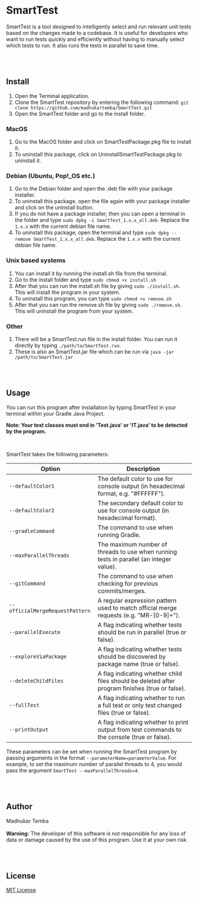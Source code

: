 # SmartTest

<p> SmartTest is a tool designed to intelligently select and run relevant unit tests based on the changes made to a codebase. It is useful for developers who want to run tests quickly and efficiently without having to manually select which tests to run. It also runs the tests in parallel to save time.</p>

<br><br>
## Install

<ol>
<li>Open the Terminal application.</li>
<li>Clone the SmartTest repository by entering the following command: <code>git clone https://github.com/madhukartemba/SmartTest.git</code></li>
<li>Open the SmartTest folder and go to the install folder.</li>
</ol>

### MacOS
<ol>
<li>Go to the MacOS folder and click on SmartTestPackage.pkg file to install it.</li>
<li>To uninstall this package, click on UninstallSmartTestPackage.pkg to uninstall it.</li>
</ol>

### Debian (Ubuntu, Pop!_OS etc.)
<ol>
<li>Go to the Debian folder and open the .deb file with your package installer.</li>
<li>To uninstall this package, open the file again with your package installer and click on the uninstall button.</li>
<li>If you do not have a package installer, then you can open a terminal in the folder and type <code>sudo dpkg -i SmartTest_1.x.x_all.deb</code>. Replace the <code>1.x.x</code> with the current debian file name.</li>
<li>To uninstall this package, open the terminal and type <code>sudo dpkg --remove SmartTest_1.x.x_all.deb</code>.  Replace the <code>1.x.x</code> with the current debian file name.</li>
</ol>

### Unix based systems
<ol>
<li>You can install it by running the install.sh file from the terminal.</li>
<li>Go to the install folder and type <code>sudo chmod +x install.sh</code></li>
<li>After that you can run the install.sh file by giving <code>sudo ./install.sh</code>. This will install the program in your system.</li>
<li>To uninstall this program, you can type <code>sudo chmod +x remvoe.sh</code></li>
<li>After that you can run the remove.sh file by giving <code>sudo ./remove.sh</code>. This will uninstall the program from your system.</li>
</ol>

### Other
<ol>
<li> There will be a SmartTest.run file in the install folder. You can run it directly by typing <code>./path/to/SmartTest.run</code>.</li>
<li>These is also an SmartTest.jar file which can be run via <code>java -jar /path/to/SmartTest.jar</code></li>
</ol>

<br><br>
## Usage

<p>You can run this program after installation by typing SmartTest in your terminal within your Gradle Java Project.</p>
<p><b>Note: Your test classes must end in 'Test.java' or 'IT.java' to be detected by the program.</b></p>
<br>

<p>SmartTest takes the following parameters:</p>

<table><thead><tr><th>Option</th><th>Description</th></tr></thead><tbody><tr><td><code>--defaultColor1</code></td><td>The default color to use for console output (in hexadecimal format, e.g. "#FFFFFF").</td></tr><tr><td><code>--defaultColor2</code></td><td>The secondary default color to use for console output (in hexadecimal format).</td></tr><tr><td><code>--gradleCommand</code></td><td>The command to use when running Gradle.</td></tr><tr><td><code>--maxParallelThreads</code></td><td>The maximum number of threads to use when running tests in parallel (an integer value).</td></tr><tr><td><code>--gitCommand</code></td><td>The command to use when checking for previous commits/merges.</td></tr><tr><td><code>--officialMergeRequestPattern</code></td><td>A regular expression pattern used to match official merge requests (e.g. "MR-[0-9]+").</td></tr><tr><td><code>--parallelExecute</code></td><td>A flag indicating whether tests should be run in parallel (true or false).</td></tr><tr><td><code>--exploreViaPackage</code></td><td>A flag indicating whether tests should be discovered by package name (true or false).</td></tr><tr><td><code>--deleteChildFiles</code></td><td>A flag indicating whether child files should be deleted after program finishes (true or false).</td></tr><tr><td><code>--fullTest</code></td><td>A flag indicating whether to run a full test or only test changed files (true or false).</td></tr><tr><td><code>--printOutput</code></td><td>A flag indicating whether to print output from test commands to the console (true or false).</td></tr></tbody></table>


<p>These parameters can be set when running the SmartTest program by passing arguments in the format <code>--parameterName=parameterValue</code>. For example, to set the maximum number of parallel threads to 4, you would pass the argument <code>SmartTest --maxParallelThreads=4</code>.</p>

<br><br>
## Author
Madhukar Temba
<br><br>
**Warning:** The developer of this software is not responsible for any loss of data or damage caused by the use of this program. Use it at your own risk.

<br><br>
## License
[MIT License](https://opensource.org/license/mit)

